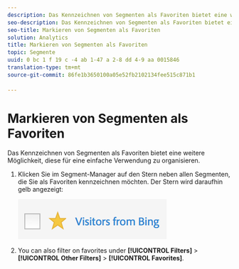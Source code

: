 ```yaml
---
description: Das Kennzeichnen von Segmenten als Favoriten bietet eine weitere Möglichkeit, diese für eine einfache Verwendung zu organisieren.
seo-description: Das Kennzeichnen von Segmenten als Favoriten bietet eine weitere Möglichkeit, diese für eine einfache Verwendung zu organisieren.
seo-title: Markieren von Segmenten als Favoriten
solution: Analytics
title: Markieren von Segmenten als Favoriten
topic: Segmente
uuid: 0 bc 1 f 19 c -4 ab 1-47 a 2-8 dd 4-9 aa 0015846
translation-type: tm+mt
source-git-commit: 86fe1b3650100a05e52fb2102134fee515c871b1

---
```



# Markieren von Segmenten als Favoriten

Das Kennzeichnen von Segmenten als Favoriten bietet eine weitere Möglichkeit, diese für eine einfache Verwendung zu organisieren.

1. Klicken Sie im Segment-Manager auf den Stern neben allen Segmenten, die Sie als Favoriten kennzeichnen möchten. Der Stern wird daraufhin gelb angezeigt:

   ![](assets/favorites.png)

1. You can also filter on favorites under **[!UICONTROL Filters]** &gt; **[!UICONTROL Other Filters]** &gt; **[!UICONTROL Favorites]**.

